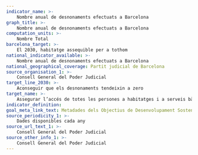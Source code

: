 ```yaml
---
indicator_name: >-
    Nombre anual de desnonaments efectuats a Barcelona
graph_title: >-
    Nombre anual de desnonaments efectuats a Barcelona
computation_units: >-
    Nombre Total
barcelona_target: >-
    El 2030, habitatge assequible per a tothom
national_indicator_available: >-
    Nombre anual de desnonaments efectuats a Barcelona
national_geographical_coverage: Partit judicial de Barcelona 
source_organisation_1: >-
    Consell General del Poder Judicial
target_line_2030: >-
    Aconseguir que els desnonaments tendeixin a zero
target_name: >-
    Assegurar l’accés de totes les persones a habitatges i a serveis bàsics adequats, segurs i assequibles, i millorar els barris marginals
indicator_definition:
goal_meta_link_text: Metadades dels Objectius de Desenvolupament Sostenible de les Nacions Unides (pdf 894kB)
source_periodicity_1: >-
    Dades disponibles cada any
source_url_text_1: >-
    Consell General del Poder Judicial
source_other_info_1: >-
    Consell General del Poder Judicial
---
```

